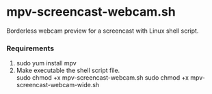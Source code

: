 # mpv-screencast-webcam.sh
Borderless webcam preview for a screencast with Linux shell script.

### Requirements
1. sudo yum install mpv 
2. Make executable the shell script file.  
  sudo chmod +x mpv-screencast-webcam.sh
  sudo chmod +x mpv-screencast-webcam-wide.sh
